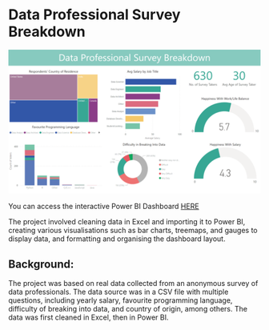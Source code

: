 # Data Professional Survey Breakdown

![Dashboard](https://github.com/aaron-nathaniel/data_prof_survey_breakdown/blob/main/data_prof_survey_breakdown.png)

You can access the interactive Power BI Dashboard [HERE](https://app.powerbi.com/view?r=eyJrIjoiNGFjYjdlZDItNzg2Yi00YjM4LTgwOTktNzVhYjMyOGI3ZjllIiwidCI6IjNkZTFmNGJmLTViZTUtNDQ4Zi1iZGJlLTg1NWYyNjc5MTlkMiIsImMiOjh9)

The project involved cleaning data in Excel and importing it to Power BI, creating various visualisations such as bar charts, treemaps, and gauges to display data, and formatting and organising the dashboard layout.

## Background:

The project was based on real data collected from an anonymous survey of data professionals. The data source was in a CSV file with multiple questions, including yearly salary, favourite programming language, difficulty of breaking into data, and country of origin, among others. The data was first cleaned in Excel, then in Power BI.

